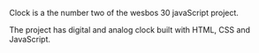 Clock is a the number two of the wesbos 30 javaScript project.

The project has  digital and analog clock built with HTML, CSS and JavaScript.

